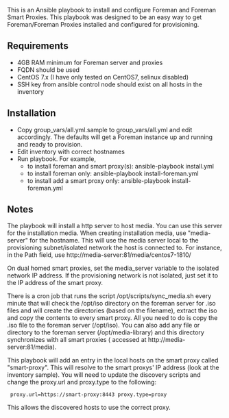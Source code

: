 This is an Ansible playbook to install and configure Foreman and Foreman Smart Proxies. This playbook was designed to be an easy way to get Foreman/Foreman Proxies installed and configured for provisioning.

## Requirements
- 4GB RAM minimum for Foreman server and proxies
- FQDN should be used
- CentOS 7.x (I have only tested on CentOS7, selinux disabled)
- SSH key from ansible control node should exist on all hosts in the inventory

## Installation

- Copy group_vars/all.yml.sample to group_vars/all.yml and edit accordingly. The defaults will get a Foreman instance up and running and ready to provision.
- Edit inventory with correct hostnames
- Run playbook. For example, 
    * to install foreman and smart proxy(s): ansible-playbook install.yml
    * to install foreman only: ansible-playbook install-foreman.yml
    * to install add a smart proxy only: ansible-playbook install-foreman.yml

## Notes
The playbook will install a http server to host media. You can use this server for the installation media. When creating installation media, use "media-server" for the hostname. This will use the media server local to the provisioning subnet/isolated network the host is connected to. For instance, in the Path field, use http://media-server:81/media/centos7-1810/

On dual homed smart proxies, set the media_server variable to the isolated network IP address. If the provisioning network is not isolated, just set it to the IP address of the smart proxy.

There is a cron job that runs the script /opt/scripts/sync_media.sh every minute that will check the /opt/iso directory on the foreman server for .iso files and will create the directories (based on the filename), extract the iso and  copy the contents to every smart proxy. All you need to do is copy the .iso file to the foreman server (/opt/iso). You can also add any file or directory to the foreman server (/opt/media-library) and this directory synchronizes with all smart proxies ( accessed at http://media-server:81/media).

This playbook will add an entry in the local hosts on the smart proxy called "smart-proxy". This will resolve to the smart proxys' IP address (look at the inventory sample). You will need to update the discovery scripts and change the proxy.url and proxy.type to the following:

     proxy.url=https://smart-proxy:8443 proxy.type=proxy

This allows the discovered hosts to use the correct proxy.
